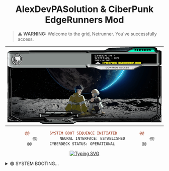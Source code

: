 <div align="center">
  
<!-- Welcome Banner -->
# AlexDevPASolution & CiberPunk EdgeRunners Mod
  
</div>

> **⚠️ WARNING:**
> Welcome to the grid, Netrunner. You've successfully access. 

<!-- Home Header -->
<div align="center">
  <table width="100%">
    <tr>
      <td>
        <img src="assets/header_animated1 (1).png">
      </td>
    </tr>
  </table>
</div>
<div align="center">
  
  ```diff
  @@         SYSTEM BOOT SEQUENCE INITIATED          @@
          @@          NEURAL INTERFACE: ESTABLISHED           @@
    @@        CYBERDECK STATUS: OPERATIONAL            @@
  ```

[![Typing SVG](https://readme-typing-svg.herokuapp.com?font=Share+Tech+Mono&size=25&duration=4000&pause=1000&color=00E0FF&center=true&vCenter=true&random=false&width=980&lines=NETRUNNER+STATUS%3A+ONLINE;EXECUTING+NEURAL+PROTOCOLS...;REALITY+DISTORTION+FIELD+ACTIVATED)](https://git.io/typing-svg)

</div>
<details>
<!-- About me Section -->
<summary>🟢 SYSTEM BOOTING...</summary>

## System Status

```diff
+ CONNECTION_STATUS: ACTIVE
+ PING: 23ms
+ ENCRYPTION: ENABLED
```
  
<div align="center">
  <table width="100%">
    <tr>
<!-- Primera columna (izquierda) -->
      <td>
        <img src="assets/texto_izq.png">
      </td>
<!-- Segunda columna (derecha) -->
      <td align="center">
        <div style="background: rgba(115, 71, 199, 0.42); border-radius: 15px;">
          <img src="assets/IMGDer.png">
        </div>
      </td>
    </tr>
  </table>
</div>
</details>




